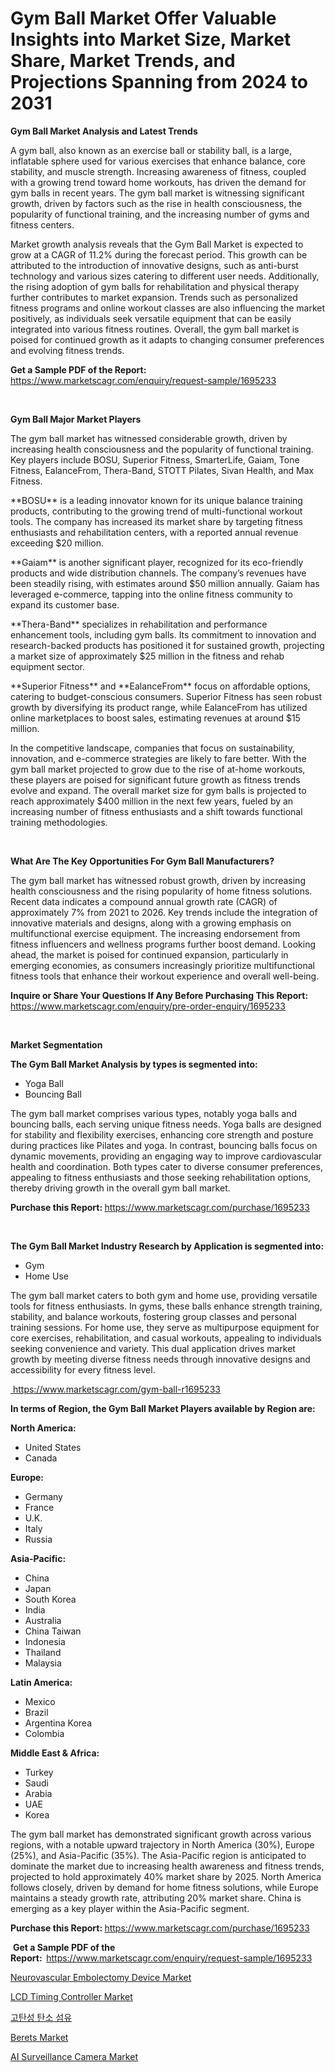 <p><h1>Gym Ball Market Offer Valuable Insights into Market Size, Market Share, Market Trends, and Projections Spanning from 2024 to 2031</h1></p><p><strong>Gym Ball Market Analysis and Latest Trends</strong></p>
<p><p>A gym ball, also known as an exercise ball or stability ball, is a large, inflatable sphere used for various exercises that enhance balance, core stability, and muscle strength. Increasing awareness of fitness, coupled with a growing trend toward home workouts, has driven the demand for gym balls in recent years. The gym ball market is witnessing significant growth, driven by factors such as the rise in health consciousness, the popularity of functional training, and the increasing number of gyms and fitness centers.</p><p>Market growth analysis reveals that the Gym Ball Market is expected to grow at a CAGR of 11.2% during the forecast period. This growth can be attributed to the introduction of innovative designs, such as anti-burst technology and various sizes catering to different user needs. Additionally, the rising adoption of gym balls for rehabilitation and physical therapy further contributes to market expansion. Trends such as personalized fitness programs and online workout classes are also influencing the market positively, as individuals seek versatile equipment that can be easily integrated into various fitness routines. Overall, the gym ball market is poised for continued growth as it adapts to changing consumer preferences and evolving fitness trends.</p></p>
<p><strong>Get a Sample PDF of the Report:&nbsp;</strong> <a href="https://www.marketscagr.com/enquiry/request-sample/1695233?utm_campaign=1286&utm_medium=2&utm_source=Github&utm_content=ia&utm_term=07102024&utm_id=gym-ball">https://www.marketscagr.com/enquiry/request-sample/1695233</a></p>
<p>&nbsp;</p>
<p><strong>Gym Ball Major Market Players</strong></p>
<p><p>The gym ball market has witnessed considerable growth, driven by increasing health consciousness and the popularity of functional training. Key players include BOSU, Superior Fitness, SmarterLife, Gaiam, Tone Fitness, EalanceFrom, Thera-Band, STOTT Pilates, Sivan Health, and Max Fitness.</p><p>**BOSU** is a leading innovator known for its unique balance training products, contributing to the growing trend of multi-functional workout tools. The company has increased its market share by targeting fitness enthusiasts and rehabilitation centers, with a reported annual revenue exceeding $20 million.</p><p>**Gaiam** is another significant player, recognized for its eco-friendly products and wide distribution channels. The company’s revenues have been steadily rising, with estimates around $50 million annually. Gaiam has leveraged e-commerce, tapping into the online fitness community to expand its customer base.</p><p>**Thera-Band** specializes in rehabilitation and performance enhancement tools, including gym balls. Its commitment to innovation and research-backed products has positioned it for sustained growth, projecting a market size of approximately $25 million in the fitness and rehab equipment sector.</p><p>**Superior Fitness** and **EalanceFrom** focus on affordable options, catering to budget-conscious consumers. Superior Fitness has seen robust growth by diversifying its product range, while EalanceFrom has utilized online marketplaces to boost sales, estimating revenues at around $15 million.</p><p>In the competitive landscape, companies that focus on sustainability, innovation, and e-commerce strategies are likely to fare better. With the gym ball market projected to grow due to the rise of at-home workouts, these players are poised for significant future growth as fitness trends evolve and expand. The overall market size for gym balls is projected to reach approximately $400 million in the next few years, fueled by an increasing number of fitness enthusiasts and a shift towards functional training methodologies.</p></p>
<p>&nbsp;</p>
<p><strong>What Are The Key Opportunities For Gym Ball Manufacturers?</strong></p>
<p><p>The gym ball market has witnessed robust growth, driven by increasing health consciousness and the rising popularity of home fitness solutions. Recent data indicates a compound annual growth rate (CAGR) of approximately 7% from 2021 to 2026. Key trends include the integration of innovative materials and designs, along with a growing emphasis on multifunctional exercise equipment. The increasing endorsement from fitness influencers and wellness programs further boost demand. Looking ahead, the market is poised for continued expansion, particularly in emerging economies, as consumers increasingly prioritize multifunctional fitness tools that enhance their workout experience and overall well-being.</p></p>
<p><strong>Inquire or Share Your Questions If Any Before Purchasing This Report:</strong> <a href="https://www.marketscagr.com/enquiry/pre-order-enquiry/1695233?utm_campaign=1286&utm_medium=2&utm_source=Github&utm_content=ia&utm_term=07102024&utm_id=gym-ball">https://www.marketscagr.com/enquiry/pre-order-enquiry/1695233</a></p>
<p>&nbsp;</p>
<p><strong>Market Segmentation</strong></p>
<p><strong>The Gym Ball Market Analysis by types is segmented into:</strong></p>
<p><ul><li>Yoga Ball</li><li>Bouncing Ball</li></ul></p>
<p><p>The gym ball market comprises various types, notably yoga balls and bouncing balls, each serving unique fitness needs. Yoga balls are designed for stability and flexibility exercises, enhancing core strength and posture during practices like Pilates and yoga. In contrast, bouncing balls focus on dynamic movements, providing an engaging way to improve cardiovascular health and coordination. Both types cater to diverse consumer preferences, appealing to fitness enthusiasts and those seeking rehabilitation options, thereby driving growth in the overall gym ball market.</p></p>
<p><strong>Purchase this Report:&nbsp;</strong><a href="https://www.marketscagr.com/purchase/1695233?utm_campaign=1286&utm_medium=2&utm_source=Github&utm_content=ia&utm_term=07102024&utm_id=gym-ball">https://www.marketscagr.com/purchase/1695233</a></p>
<p>&nbsp;</p>
<p><strong>The Gym Ball Market Industry Research by Application is segmented into:</strong></p>
<p><ul><li>Gym</li><li>Home Use</li></ul></p>
<p><p>The gym ball market caters to both gym and home use, providing versatile tools for fitness enthusiasts. In gyms, these balls enhance strength training, stability, and balance workouts, fostering group classes and personal training sessions. For home use, they serve as multipurpose equipment for core exercises, rehabilitation, and casual workouts, appealing to individuals seeking convenience and variety. This dual application drives market growth by meeting diverse fitness needs through innovative designs and accessibility for every fitness level.</p></p>
<p><a href="https://www.marketscagr.com/gym-ball-r1695233?utm_campaign=1286&utm_medium=2&utm_source=Github&utm_content=ia&utm_term=07102024&utm_id=gym-ball">&nbsp;https://www.marketscagr.com/gym-ball-r1695233</a></p>
<p><strong>In terms of Region, the Gym Ball Market Players available by Region are:</strong></p>
<p>
    <p> <strong> North America: </strong>
        <ul>
            <li>United States</li>
            <li>Canada</li>
        </ul>
        </p> 
    <p> <strong> Europe: </strong>
        <ul>
            <li>Germany</li>
            <li>France</li>
            <li>U.K.</li>
            <li>Italy</li>
            <li>Russia</li>
        </ul>
        </p> 
    <p> <strong> Asia-Pacific: </strong>
        <ul>
            <li>China</li>
            <li>Japan</li>
            <li>South Korea</li>
            <li>India</li>
            <li>Australia</li>
            <li>China Taiwan</li>
            <li>Indonesia</li>
            <li>Thailand</li>
            <li>Malaysia</li>
        </ul>
        </p> 
    <p> <strong> Latin America: </strong>
        <ul>
            <li>Mexico</li>
            <li>Brazil</li>
            <li>Argentina Korea</li>
            <li>Colombia</li>
        </ul>
        </p> 
    <p> <strong> Middle East & Africa: </strong>
        <ul>
            <li>Turkey</li>
            <li>Saudi</li>
            <li>Arabia</li>
            <li>UAE</li>
            <li>Korea</li>
        </ul>
    </p>
    </p>
<p><p>The gym ball market has demonstrated significant growth across various regions, with a notable upward trajectory in North America (30%), Europe (25%), and Asia-Pacific (35%). The Asia-Pacific region is anticipated to dominate the market due to increasing health awareness and fitness trends, projected to hold approximately 40% market share by 2025. North America follows closely, driven by demand for home fitness solutions, while Europe maintains a steady growth rate, attributing 20% market share. China is emerging as a key player within the Asia-Pacific segment.</p></p>
<p><strong>Purchase this Report: </strong><a href="https://www.marketscagr.com/purchase/1695233?utm_campaign=1286&utm_medium=2&utm_source=Github&utm_content=ia&utm_term=07102024&utm_id=gym-ball">https://www.marketscagr.com/purchase/1695233</a></p>
<p>&nbsp;<strong>Get a Sample PDF of the Report:&nbsp;&nbsp;</strong><a href="https://www.marketscagr.com/enquiry/request-sample/1695233?utm_campaign=1286&utm_medium=2&utm_source=Github&utm_content=ia&utm_term=07102024&utm_id=gym-ball">https://www.marketscagr.com/enquiry/request-sample/1695233</a></p>
<p><strong></strong></p>
<p><p><a href="https://github.com/luckyshygirl/Market-Research-Report-List-6/blob/main/neurovascular-embolectomy-device-market.md?utm_campaign=1286&utm_medium=2&utm_source=Github&utm_content=ia&utm_term=07102024&utm_id=gym-ball">Neurovascular Embolectomy Device Market</a></p><p><a href="https://www.linkedin.com/pulse/lcd-timing-controller-market-overview-forecast-2024-2031-6jqqe?utm_campaign=1286&utm_medium=2&utm_source=Github&utm_content=ia&utm_term=07102024&utm_id=gym-ball">LCD Timing Controller Market</a></p><p><a href="https://github.com/laholand/Market-Research-Report-List-6/blob/main/690622417052.md?utm_campaign=1286&utm_medium=2&utm_source=Github&utm_content=ia&utm_term=07102024&utm_id=gym-ball">고탄성 탄소 섬유</a></p><p><a href="https://www.linkedin.com/pulse/berets-market-overview-regional-outlook-competitive-strategies-pvd3c?utm_campaign=1286&utm_medium=2&utm_source=Github&utm_content=ia&utm_term=07102024&utm_id=gym-ball">Berets Market</a></p><p><a href="https://www.linkedin.com/pulse/navigating-global-ai-surveillance-camera-market-landscape-wya7e?utm_campaign=1286&utm_medium=2&utm_source=Github&utm_content=ia&utm_term=07102024&utm_id=gym-ball">AI Surveillance Camera Market</a></p></p>